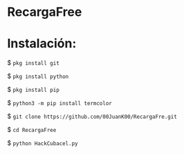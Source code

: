 # RecargaFree

# Instalación:

$ `pkg install git`

$ `pkg install python`

$ `pkg install pip`

$ `python3 -m pip install termcolor`

$ `git clone https://github.com/00JuanK00/RecargaFre.git`

$ `cd RecargaFree`

$ `python HackCubacel.py`
